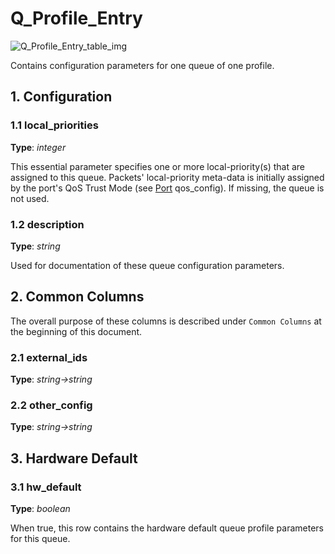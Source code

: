 # Q_Profile_Entry

![Q_Profile_Entry_table_img](http://www.plantuml.com/plantuml/img/0Sm0C_z0StHXSdHrRMmAT6zdPNHePN8WUmfZR65pSo1HNr1oRsPfR6LVHMvqSdaAVGfeQMHb86DfScDiPGfeQMHb86rbRM9bSdCASsjfRd1XSc5j86rlRczZQ79lRMKWT79rPGfiPMTbRcGWScbdQ7GAOszkT6bkTMzp86nfRcKWBI0yOZvpT79lRcSyBs8-879bPcLoPMvZPGfaRtHqPMGWR6bkPI0j83nfFdTbOMiyBsa-879bPcLoPMvZPGfbRcHiPMTbRcGAG6LkP7LjR0e0)

Contains configuration parameters for one queue of one profile.

## 1. Configuration

### 1.1 local_priorities

**Type**: _integer_

This essential parameter specifies one or more local-priority(s) that are
assigned to this queue.  Packets' local-priority meta-data is initially assigned
by the port's QoS Trust Mode  (see [Port](port.html) qos_config).  If missing, the
queue is not used.

### 1.2 description

**Type**: _string_

Used for documentation of these queue configuration parameters.

## 2. Common Columns

The overall purpose of these columns is described under `Common Columns` at the
beginning of this document.

### 2.1 external_ids

**Type**: _string->string_

### 2.2 other_config

**Type**: _string->string_

## 3. Hardware Default

### 3.1 hw_default

**Type**: _boolean_

When true, this row contains the hardware default queue profile parameters for
this queue.

